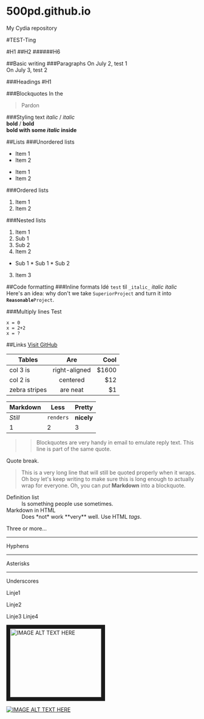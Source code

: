 # 500pd.github.io
My Cydia repository



#TEST-Ting

#H1
##H2
######H6

##Basic writing
###Paragraphs
On July 2, test 1 <br>
On July 3, test 2

###Headings
#H1

###Blockquotes
In the
  > Pardon


###Styling text
*italic* / _italic_ <br>
**bold** / __bold__ <br>
**bold with some _italic_ inside**

##Lists
###Unordered lists
* Item 1
* Item 2

- Item 1
- Item 2

###Ordered lists
1. Item 1
2. Item 2

###Nested lists
1. Item 1
  1. Sub 1
  2. Sub 2
2. Item 2
  *  Sub 1
    * Sub 1
    * Sub 2
3. Item 3

##Code formatting
###Inline formats
Idé `test` til `_italic_` *italic* _italic_ <br>
Here's an idea: why don't we take `SuperiorProject` and turn it into **`Reasonable`**`Project`.

###Multiply lines
Test
```
x = 0
x = 2+2
x = ?
```

##Links
[Visit GitHub](https://www.github.com/500pd/500pd.github.io)




| Tables        | Are           | Cool  |
| ------------- |:-------------:| -----:|
| col 3 is      | right-aligned | $1600 |
| col 2 is      | centered      |   $12 |
| zebra stripes | are neat      |    $1 |

Markdown | Less | Pretty
--- | --- | ---
*Still* | `renders` | **nicely**
1 | 2 | 3


>> Blockquotes are very handy in email to emulate reply text.
> This line is part of the same quote.

Quote break.

> This is a very long line that will still be quoted properly when it wraps. Oh boy let's keep writing to make sure this is long enough to actually wrap for everyone. Oh, you can *put* **Markdown** into a blockquote.


<dl>
  <dt>Definition list</dt>
  <dd>Is something people use sometimes.</dd>

  <dt>Markdown in HTML</dt>
  <dd>Does *not* work **very** well. Use HTML <em>tags</em>.</dd>
</dl>

Three or more...

---

Hyphens

***

Asterisks

___

Underscores

Linje1

Linje2

Linje3
Linje4


<a href="http://www.youtube.com/watch?feature=player_embedded&v=YOUTUBE_VIDEO_ID_HERE
" target="_blank"><img src="http://img.youtube.com/vi/YOUTUBE_VIDEO_ID_HERE/0.jpg"
alt="IMAGE ALT TEXT HERE" width="240" height="180" border="10" /></a>

[![IMAGE ALT TEXT HERE](http://img.youtube.com/vi/YOUTUBE_VIDEO_ID_HERE/0.jpg)](http://www.youtube.com/watch?v=YOUTUBE_VIDEO_ID_HERE)
